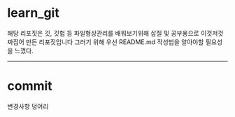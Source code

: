 # learn_git
해당 리포짓은 깃, 깃헙 등 파일형상관리를 배워보기위해 삽질 및 공부용으로 이것저것 짜집어 만든 리포짓입니다
그러기 위해 우선 README.md 작성법을 알아야할 필요성을 느꼈다.

***

# commit
변경사항 덩어리
